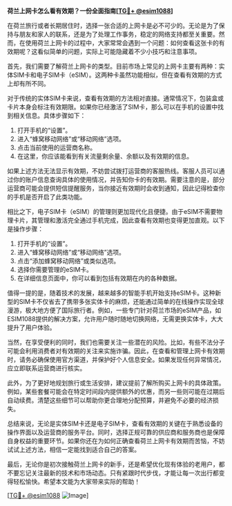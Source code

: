 **荷兰上网卡怎么看有效期？一份全面指南[[TG💪+ @esim1088](https://t.me/s/esim1088)]**

在荷兰旅行或者长期居住时，选择一张合适的上网卡是必不可少的。无论是为了保持与朋友和家人的联系，还是为了处理工作事务，稳定的网络支持都至关重要。然而，在使用荷兰上网卡的过程中，大家常常会遇到一个问题：如何查看这张卡的有效期呢？这看似简单的问题，实际上可能隐藏着不少小技巧和注意事项。

首先，我们需要了解荷兰上网卡的类型。目前市场上常见的上网卡主要有两种：实体SIM卡和电子SIM卡（eSIM）。这两种卡虽然功能相似，但在查看有效期的方式上却有所不同。

对于传统的实体SIM卡来说，查看有效期的方法相对直接。通常情况下，包装盒或卡片本身会标注有效期限。如果你已经激活了SIM卡，那么可以在手机的设置中找到相关信息。具体步骤如下：

1. 打开手机的“设置”。
2. 进入“蜂窝移动网络”或“移动网络”选项。
3. 点击当前使用的运营商名称。
4. 在这里，你应该能看到有关流量剩余量、余额以及有效期的信息。

如果上述方法无法显示有效期，不妨尝试拨打运营商的客服热线。客服人员可以通过你的账户信息查询具体的使用情况，并告知你卡的有效期。需要注意的是，部分运营商可能会提供短信提醒服务，当你接近有效期时会收到通知，因此记得检查你的手机是否开启了此类功能。

相比之下，电子SIM卡（eSIM）的管理则更加现代化且便捷。由于eSIM不需要物理卡片，其管理和激活完全通过手机完成，因此查看有效期也变得更加直观。以下是操作步骤：

1. 打开手机的“设置”。
2. 进入“蜂窝移动网络”或“移动网络”选项。
3. 点击“添加蜂窝移动网络”或类似选项。
4. 选择你需要管理的eSIM卡。
5. 在详细信息页面中，你可以看到包括有效期在内的各种数据。

值得一提的是，随着技术的发展，越来越多的智能手机开始支持eSIM卡。这种新型的SIM卡不仅省去了携带多张实体卡的麻烦，还能通过简单的在线操作实现全球漫游，极大地方便了国际旅行者。例如，一些专门针对荷兰市场的eSIM产品，如ESIM1088提供的解决方案，允许用户随时随地切换网络，无需更换实体卡，大大提升了用户体验。

当然，在享受便利的同时，我们也需要关注一些潜在的风险。比如，有些不法分子可能会利用消费者对有效期的关注来实施诈骗。因此，在查看和管理上网卡有效期时，请务必确保使用官方渠道，并保护好个人信息安全。如果发现任何异常情况，应立即联系运营商进行核实。

此外，为了更好地规划旅行或生活安排，建议提前了解所购买上网卡的具体政策。例如，某些套餐可能会在特定时间段内提供额外的优惠，而另一些则可能在过期后自动续费。清楚这些细节可以帮助你更合理地分配预算，并避免不必要的经济损失。

总结来说，无论是实体SIM卡还是电子SIM卡，查看有效期的关键在于熟悉设备的操作界面以及运营商的服务平台。同时，选择正规可靠的供应商和服务商也是保障自身权益的重要环节。如果你还在为如何正确查看荷兰上网卡有效期而苦恼，不妨试试上述方法，相信一定能找到适合自己的答案。

最后，无论你是初次接触荷兰上网卡的新手，还是希望优化现有体验的老用户，都不要忘记关注最新的技术和市场动态。只有紧跟时代步伐，才能让每一次出行都变得轻松愉快。希望本文能为大家带来实际的帮助！

[[TG💪+ @esim1088](https://t.me/s/esim1088) ![Image](https://i.postimg.cc/4NQfJmqS/Snipaste-2025-05-13-00-14-12.png)]